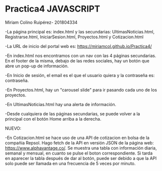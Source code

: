# Practica4 JAVASCRIPT
Miriam Colino Ruipérez- 201804334


-La página principal es: index.html y las secundarias: UltimasNoticias.html, Registrarse.html, IniciarSesion.html, Proyectos.html y Cotizacion.html

-La URL de inicio del portal web es: https://miriamcol.github.io/Practica4/

-En index.html nos encontramos con un nav con las 4 páginas secundarias. En el footer de la misma, debajo de las redes sociales, hay un botón que abre un pop-up de información.

-En Inicio de sesión, el email es el que el usuario quiera y la contraseña es: contraseña.

-En Proyectos.html, hay un "carousel slide" para ir pasando cada uno de los proyectos.

-En UltimasNoticias.html hay una alerta de información.

-Desde cualquiera de las páginas secundarias, se puede volver a la principal con el botón Home arriba a la derecha.

NUEVO:

-En Cotizacion.html se hace uso de una API de cotizacion en bolsa de la compañia Repsol. Hago fetch de la API en versión JSON de la página web: https://www.alphavantage.co/.
Se muestra una tabla con información diaria, semanal y mensual, en cuanto se pulse el boton correspondiente.
Si tarda en aparecer la tabla después de dar al botón, puede ser debido a que la API solo puede ser llamada en una frecuencia de 5 veces por minuto. 